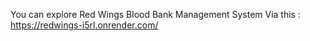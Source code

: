 You can explore Red Wings Blood Bank Management System Via this : https://redwings-i5rl.onrender.com/
